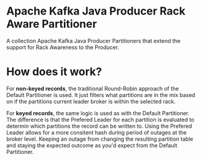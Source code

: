 # Apache Kafka Java Producer Rack Aware Partitioner

A collection Apache Kafka Java Producer Partitioners that extend the support for Rack Awareness to the Producer.

# How does it work?
For **non-keyed records**, the traditional Round-Robin approach of the Default Partitioner is used. 
It just filters what partitions are in the mix based on if the partitions current leader broker is within the selected rack.

For **keyed records**, the same logic is used as with the Default Partitioner. 
The difference is that the Prefered Leader for each partition is evaluated to determin which partitions the record can be written to.
Using the Prefered Leader allows for a more consitent hash during period of outages at the broker level. 
Keeping an outage from changing the resulting partition table and staying the expected outcome as you'd expect from the Default Partitioner.
